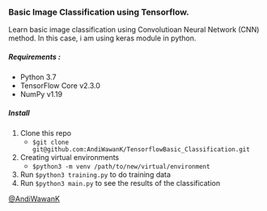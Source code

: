 ### Basic Image Classification using Tensorflow.

Learn basic image classification using Convolutioan Neural Network (CNN) method.
In this case, i am using keras module in python.

##### Requirements :
- Python 3.7
- TensorFlow Core v2.3.0
- NumPy v1.19

##### Install
1. Clone this repo
    - ```$git clone git@github.com:AndiWawanK/TensorflowBasic_Classification.git```
2. Creating virtual environments
    - ```$python3 -m venv /path/to/new/virtual/environment``` 
3. Run ```$python3 training.py``` to do training data
3. Run ```$python3 main.py``` to see the results of the classification



[@AndiWawanK](https://github.com/AndiWawanK)